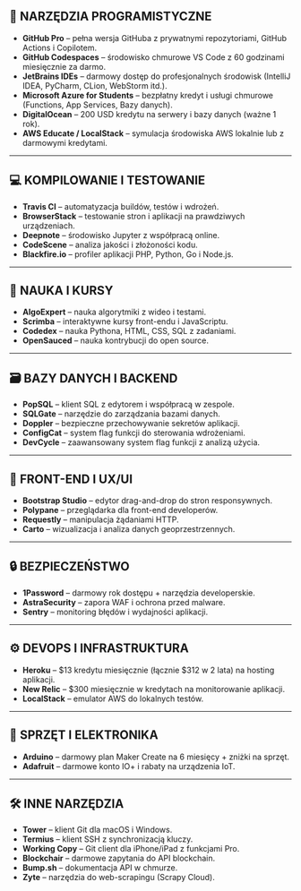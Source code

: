 

## 🧰 NARZĘDZIA PROGRAMISTYCZNE
- **GitHub Pro** – pełna wersja GitHuba z prywatnymi repozytoriami, GitHub Actions i Copilotem.  
- **GitHub Codespaces** – środowisko chmurowe VS Code z 60 godzinami miesięcznie za darmo.  
- **JetBrains IDEs** – darmowy dostęp do profesjonalnych środowisk (IntelliJ IDEA, PyCharm, CLion, WebStorm itd.).  
- **Microsoft Azure for Students** – bezpłatny kredyt i usługi chmurowe (Functions, App Services, Bazy danych).  
- **DigitalOcean** – 200 USD kredytu na serwery i bazy danych (ważne 1 rok).  
- **AWS Educate / LocalStack** – symulacja środowiska AWS lokalnie lub z darmowymi kredytami.

---

## 💻 KOMPILOWANIE I TESTOWANIE
- **Travis CI** – automatyzacja buildów, testów i wdrożeń.  
- **BrowserStack** – testowanie stron i aplikacji na prawdziwych urządzeniach.  
- **Deepnote** – środowisko Jupyter z współpracą online.  
- **CodeScene** – analiza jakości i złożoności kodu.  
- **Blackfire.io** – profiler aplikacji PHP, Python, Go i Node.js.

---

## 🧠 NAUKA I KURSY
- **AlgoExpert** – nauka algorytmiki z wideo i testami.  
- **Scrimba** – interaktywne kursy front-endu i JavaScriptu.  
- **Codedex** – nauka Pythona, HTML, CSS, SQL z zadaniami.  
- **OpenSauced** – nauka kontrybucji do open source.

---

## 🗃️ BAZY DANYCH I BACKEND
- **PopSQL** – klient SQL z edytorem i współpracą w zespole.  
- **SQLGate** – narzędzie do zarządzania bazami danych.  
- **Doppler** – bezpieczne przechowywanie sekretów aplikacji.  
- **ConfigCat** – system flag funkcji do sterowania wdrożeniami.  
- **DevCycle** – zaawansowany system flag funkcji z analizą użycia.

---

## 🧩 FRONT-END I UX/UI
- **Bootstrap Studio** – edytor drag-and-drop do stron responsywnych.  
- **Polypane** – przeglądarka dla front-end developerów.  
- **Requestly** – manipulacja żądaniami HTTP.  
- **Carto** – wizualizacja i analiza danych geoprzestrzennych.

---

## 🔒 BEZPIECZEŃSTWO
- **1Password** – darmowy rok dostępu + narzędzia developerskie.  
- **AstraSecurity** – zapora WAF i ochrona przed malware.  
- **Sentry** – monitoring błędów i wydajności aplikacji.

---

## ⚙️ DEVOPS I INFRASTRUKTURA
- **Heroku** – $13 kredytu miesięcznie (łącznie $312 w 2 lata) na hosting aplikacji.  
- **New Relic** – $300 miesięcznie w kredytach na monitorowanie aplikacji.  
- **LocalStack** – emulator AWS do lokalnych testów.

---

## 📱 SPRZĘT I ELEKTRONIKA
- **Arduino** – darmowy plan Maker Create na 6 miesięcy + zniżki na sprzęt.  
- **Adafruit** – darmowe konto IO+ i rabaty na urządzenia IoT.

---

## 🛠️ INNE NARZĘDZIA
- **Tower** – klient Git dla macOS i Windows.  
- **Termius** – klient SSH z synchronizacją kluczy.  
- **Working Copy** – Git client dla iPhone/iPad z funkcjami Pro.  
- **Blockchair** – darmowe zapytania do API blockchain.  
- **Bump.sh** – dokumentacja API w chmurze.  
- **Zyte** – narzędzia do web-scrapingu (Scrapy Cloud).

